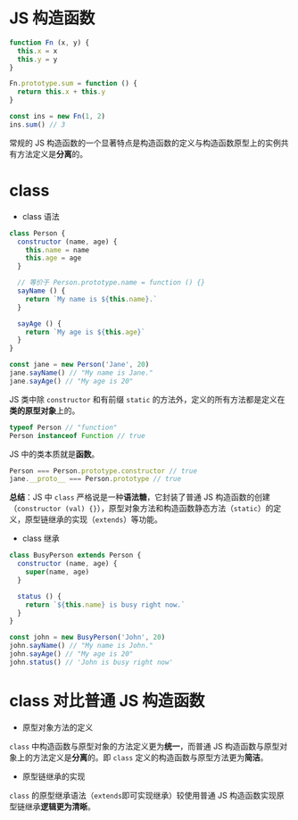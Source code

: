 # JS 构造函数

```js
function Fn (x, y) {
  this.x = x
  this.y = y
}

Fn.prototype.sum = function () {
  return this.x + this.y
}

const ins = new Fn(1, 2)
ins.sum() // 3 
```

常规的 JS 构造函数的一个显著特点是构造函数的定义与构造函数原型上的实例共有方法定义是**分离**的。

# class

- class 语法

```js
class Person {
  constructor (name, age) {
    this.name = name
    this.age = age
  }

  // 等价于 Person.prototype.name = function () {}
  sayName () {
    return `My name is ${this.name}.`
  }

  sayAge () {
    return `My age is ${this.age}`
  }
}

const jane = new Person('Jane', 20)
jane.sayName() // "My name is Jane."
jane.sayAge() // "My age is 20"
```

JS 类中除 `constructor` 和有前缀 `static` 的方法外，定义的所有方法都是定义在**类的原型对象**上的。

```js
typeof Person // "function"
Person instanceof Function // true
```

JS 中的类本质就是**函数**。

```js
Person === Person.prototype.constructor // true
jane.__proto__ === Person.prototype // true
```

**总结**：JS 中 `class` 严格说是一种**语法糖**，它封装了普通 JS 构造函数的创建（`constructor (val) {}`），原型对象方法和构造函数静态方法（`static`）的定义，原型链继承的实现（`extends`）等功能。

- class 继承

```js
class BusyPerson extends Person {
  constructor (name, age) {
    super(name, age)
  }

  status () {
    return `${this.name} is busy right now.`
  }
}

const john = new BusyPerson('John', 20)
john.sayName() // "My name is John."
john.sayAge() // "My age is 20"
john.status() // 'John is busy right now'
```

# class 对比普通 JS 构造函数

- 原型对象方法的定义

`class` 中构造函数与原型对象的方法定义更为**统一**，而普通 JS 构造函数与原型对象上的方法定义是**分离**的。即 `class` 定义的构造函数与原型方法更为**简洁**。

- 原型链继承的实现

`class` 的原型继承语法（`extends`即可实现继承）较使用普通 JS 构造函数实现原型链继承**逻辑更为清晰**。
